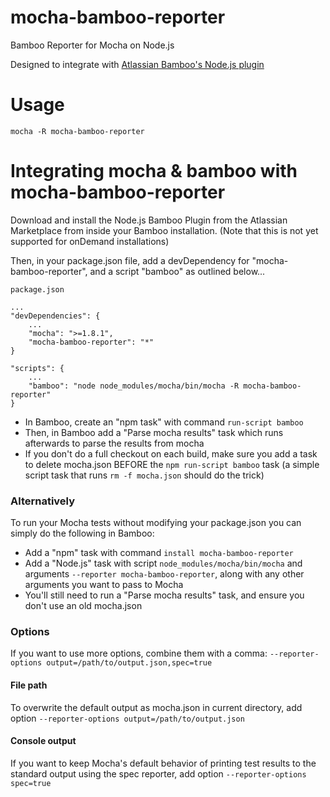 mocha-bamboo-reporter
=====================

Bamboo Reporter for Mocha on Node.js

Designed to integrate with [Atlassian Bamboo's Node.js plugin](https://marketplace.atlassian.com/plugins/com.atlassian.bamboo.plugins.bamboo-nodejs-plugin)

Usage
=====

    mocha -R mocha-bamboo-reporter
    
Integrating mocha & bamboo with mocha-bamboo-reporter
=====================================================

Download and install the Node.js Bamboo Plugin from the Atlassian Marketplace from inside your Bamboo installation.  (Note that this is not yet supported for onDemand installations)

Then, in your package.json file, add a devDependency for "mocha-bamboo-reporter", and a script "bamboo" as outlined below...

    package.json
    
    ...
    "devDependencies": {
        ...
        "mocha": ">=1.8.1",
        "mocha-bamboo-reporter": "*"
    }
    
    "scripts": {
        ...
        "bamboo": "node node_modules/mocha/bin/mocha -R mocha-bamboo-reporter"
    }
    
* In Bamboo, create an "npm task" with command `run-script bamboo`
* Then, in Bamboo add a "Parse mocha results" task which runs afterwards to parse the results from mocha
* If you don't do a full checkout on each build, make sure you add a task to delete mocha.json BEFORE the `npm run-script bamboo` task (a simple script task that runs `rm -f mocha.json` should do the trick)

### Alternatively

To run your Mocha tests without modifying your package.json you can simply do the following in Bamboo:

* Add a "npm" task with command `install mocha-bamboo-reporter`
* Add a "Node.js" task with script `node_modules/mocha/bin/mocha` and arguments `--reporter mocha-bamboo-reporter`, along with any other arguments you want to pass to Mocha
* You'll still need to run a "Parse mocha results" task, and ensure you don't use an old mocha.json

### Options

If you want to use more options, combine them with a comma: `--reporter-options output=/path/to/output.json,spec=true`

#### File path

To overwrite the default output as mocha.json in current directory, add option `--reporter-options output=/path/to/output.json`

#### Console output

If you want to keep Mocha's default behavior of printing test results to the standard output using the spec reporter, add option `--reporter-options spec=true`
